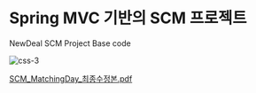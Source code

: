 
# Spring MVC 기반의 SCM 프로젝트
NewDeal SCM Project Base code

![css-3](https://user-images.githubusercontent.com/46353755/120409162-59d60200-c38b-11eb-9b1e-7ebcdfbd6e4b.png)

[SCM_MatchingDay_최종수정본.pdf](https://github.com/SCMPJ/scm_basecode/files/6581359/SCM_MatchingDay_.pdf)
